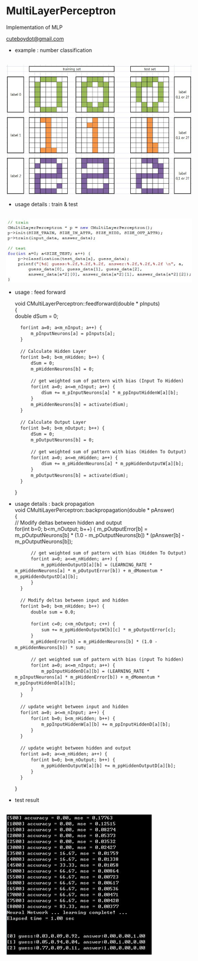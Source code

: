 # MultiLayerPerceptron
Implementation of MLP

cuteboydot@gmail.com

- example : number classification

<br>
<img src="https://github.com/cuteboydot/MultiLayerPerceptron/blob/master/img/number_ex.JPG" />
</br>

- usage details : train & test
<br>
<img src="https://github.com/cuteboydot/MultiLayerPerceptron/blob/master/img/traintest.JPG" />
</br>

- usage : feed forward  
    
    void CMultiLayerPerceptron::feedforward(double * pInputs)  
    {  
        double dSum = 0;  
  
        for(int a=0; a<m_nInput; a++) {
            m_pInputNeurons[a] = pInputs[a];
        }

        // Calculate Hidden Layer
        for(int b=0; b<m_nHidden; b++) {
            dSum = 0;
            m_pHiddenNeurons[b] = 0;

            // get weighted sum of pattern with bias (Input To Hidden)
            for(int a=0; a<=m_nInput; a++) {
                dSum += m_pInputNeurons[a] * m_ppInputHiddenW[a][b];
            }
            m_pHiddenNeurons[b] = activate(dSum);
        }

        // Calculate Output Layer
        for(int b=0; b<m_nOutput; b++) {
            dSum = 0;
            m_pOutputNeurons[b] = 0;

            // get weighted sum of pattern with bias (Hidden To Output)
            for(int a=0; a<=m_nHidden; a++) {
                dSum += m_pHiddenNeurons[a] * m_ppHiddenOutputW[a][b];
            }
            m_pOutputNeurons[b] = activate(dSum);
        }
    }

- usage details : back propagation  
    void CMultiLayerPerceptron::backpropagation(double * pAnswer)  
    {  
        // Modify deltas between hidden and output  
        for(int b=0; b<m_nOutput; b++) {
            m_pOutputError[b] = m_pOutputNeurons[b] * (1.0 - m_pOutputNeurons[b]) * (pAnswer[b] - m_pOutputNeurons[b]);

            // get weighted sum of pattern with bias (Hidden To Output)
            for(int a=0; a<=m_nHidden; a++) {
                m_ppHiddenOutputD[a][b] = (LEARNING_RATE * m_pHiddenNeurons[a] * m_pOutputError[b]) + m_dMomentum * m_ppHiddenOutputD[a][b];
            }
        }

        // Modify deltas between input and hidden
        for(int b=0; b<m_nHidden; b++) {
            double sum = 0.0;

            for(int c=0; c<m_nOutput; c++) {
                sum += m_ppHiddenOutputW[b][c] * m_pOutputError[c];
            }
            m_pHiddenError[b] = m_pHiddenNeurons[b] * (1.0 - m_pHiddenNeurons[b]) * sum;

            // get weighted sum of pattern with bias (input To hidden)
            for(int a=0; a<=m_nInput; a++) {
                m_ppInputHiddenD[a][b] = (LEARNING_RATE * m_pInputNeurons[a] * m_pHiddenError[b]) + m_dMomentum * m_ppInputHiddenD[a][b];
            }
        }

        // update weight between input and hidden
        for(int a=0; a<=m_nInput; a++) {
            for(int b=0; b<m_nHidden; b++) {
                m_ppInputHiddenW[a][b] += m_ppInputHiddenD[a][b];
            }
        }

        // update weight between hidden and output
        for(int a=0; a<=m_nHidden; a++) {
            for(int b=0; b<m_nOutput; b++) {
                m_ppHiddenOutputW[a][b] += m_ppHiddenOutputD[a][b];
            }
        }
    }

- test result
<br>
<img src="https://github.com/cuteboydot/MultiLayerPerceptron/blob/master/img/test_result.JPG" />
</br>

  

